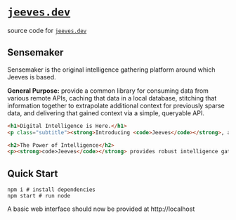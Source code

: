[`jeeves.dev`][jeeves-dev]
==========================
source code for [`jeeves.dev`][jeeves-dev]

## Sensemaker
Sensemaker is the original intelligence gathering platform around which Jeeves is based.

**General Purpose:** provide a common library for consuming data from various 
remote APIs, caching that data in a local database, stitching that information
together to extrapolate additional context for previously sparse data, and 
delivering that gained context via a simple, queryable API.

```html
<h1>Digital Intelligence is Here.</h1>
<p class="subtitle"><strong>Introducing <code>Jeeves</code></strong>, an organizer of information.</p>

<h2>The Power of Intelligence</h2>
<p><strong>code>Jeeves</code></strong> provides robust intelligence gathering services, <strong>accumulating</strong> and <em>understaning</em> information consumed from a set of configurable data streams to automatically construct new models and foster insight into complex systems.</p>
```

## Quick Start
```
npm i # install dependencies
npm start # run node
```

A basic web interface should now be provided at http://localhost

[jeeves-dev]: https://jeeves.dev
